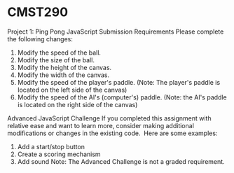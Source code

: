 # CMST290

Project 1: Ping Pong
JavaScript Submission Requirements
Please complete the following changes:
1. Modify the speed of the ball. 
2. Modify the size of the ball.
3. Modify the height of the canvas.
4. Modify the width of the canvas.
5. Modify the speed of the player's paddle. (Note: The player's paddle is located on the left side of the canvas)
6. Modify the speed of the AI's (computer's) paddle. (Note: the AI's paddle is located on the right side of the canvas)

Advanced JavaScript Challenge
If you completed this assignment with relative ease and want to learn more, consider making additional modifications or changes in the existing code.  Here are some examples:
1. Add a start/stop button
2. Create a scoring mechanism
3. Add sound
Note: The Advanced Challenge is not a graded requirement.
